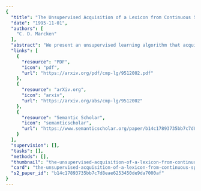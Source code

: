 ```yaml
---
{
  "title": "The Unsupervised Acquisition of a Lexicon from Continuous Speech",
  "date": "1995-11-01",
  "authors": [
    "C. D. Marcken"
  ],
  "abstract": "We present an unsupervised learning algorithm that acquires a natural- language lexicon from raw speech. The algorithm is based on the optimal encoding of symbol sequences in an MDL framework, and uses a hierarchical representation of language that overcomes many of the problems that have stymied previous grammar-induction procedures. The forward mapping from symbol sequences to the speech stream is modeled using features based on articulatory gestures. We present results on the acquisition of lexicons and language models from raw speech, text, and phonetic transcripts, and demonstrate that our algorithm compares very favorably to other reported results with respect to segmentation performance and statistical efficiency.",
  "links": [
    {
      "resource": "PDF",
      "icon": "pdf",
      "url": "https://arxiv.org/pdf/cmp-lg/9512002.pdf"
    },
    {
      "resource": "arXiv.org",
      "icon": "arxiv",
      "url": "https://arxiv.org/abs/cmp-lg/9512002"
    },
    {
      "resource": "Semantic Scholar",
      "icon": "semanticscholar",
      "url": "https://www.semanticscholar.org/paper/b14c17893735bb7c7d8eae6253450de9da7000af"
    }
  ],
  "supervision": [],
  "tasks": [],
  "methods": [],
  "thumbnail": "the-unsupervised-acquisition-of-a-lexicon-from-continuous-speech-thumb.jpg",
  "card": "the-unsupervised-acquisition-of-a-lexicon-from-continuous-speech-card.jpg",
  "s2_paper_id": "b14c17893735bb7c7d8eae6253450de9da7000af"
}
---
```


